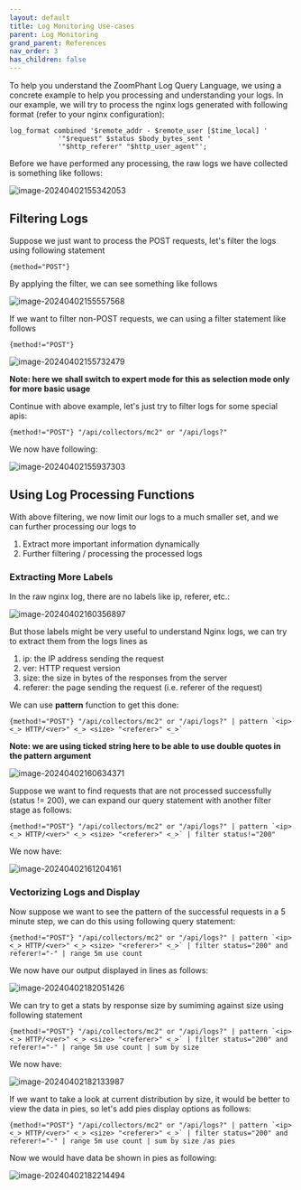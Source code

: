 ```yaml
---
layout: default
title: Log Monitoring Use-cases
parent: Log Monitoring
grand_parent: References
nav_order: 3
has_children: false
---
```


To help you understand the ZoomPhant Log Query Language, we using a concrete example to help you processing and understanding your logs. In our example, we will try to process the nginx logs generated with following format (refer to your nginx configuration):

    log_format combined '$remote_addr - $remote_user [$time_local] '
                '"$request" $status $body_bytes_sent '
                '"$http_referer" "$http_user_agent"';

Before we have performed any processing, the raw logs we have collected is something like follows:

![image-20240402155342053](./image-20240402155342053.png)



## Filtering Logs

Suppose we just want to process the POST requests, let's filter the logs using following statement

    {method="POST"}

By applying the filter, we can see something like follows

![image-20240402155557568](./image-20240402155557568.png)

If we want to filter non-POST requests, we can using a filter statement like follows

    {method!="POST"}

![image-20240402155732479](./image-20240402155732479.png)

**Note: here we shall switch to expert mode for this as selection mode only for more basic usage**



Continue with above example, let's just try to filter logs for some special apis:

    {method!="POST"} "/api/collectors/mc2" or "/api/logs?"

We now have following:

![image-20240402155937303](./image-20240402155937303.png)



## Using Log Processing Functions

With above filtering, we now limit our logs to a much smaller set, and we can further processing our logs to

1. Extract more important information dynamically
2. Further filtering / processing the processed logs

### Extracting More Labels

In the raw nginx log, there are no labels like ip, referer, etc.:

![image-20240402160356897](./image-20240402160356897.png)

But those labels might be very useful to understand Nginx logs, we can try to extract them from the logs lines as

1. ip: the IP address sending the request
1. ver: HTTP request version
2. size: the size in bytes of the responses from the server
4. referer: the page sending the request (i.e. referer of the request)

We can use **pattern** function to get this done:

    {method!="POST"} "/api/collectors/mc2" or "/api/logs?" | pattern `<ip> <_> HTTP/<ver>" <_> <size> "<referer>" <_>`

**Note: we are using ticked string here to be able to use double quotes in the pattern argument**

![image-20240402160634371](./image-20240402160634371.png)



Suppose we want to find requests that are not processed successfully (status != 200), we can expand our query statement with another filter stage as follows:

    {method!="POST"} "/api/collectors/mc2" or "/api/logs?" | pattern `<ip> <_> HTTP/<ver>" <_> <size> "<referer>" <_>` | filter status!="200"

We now have:

![image-20240402161204161](./image-20240402161204161.png)

### Vectorizing Logs and Display

Now suppose we want to see the pattern of the successful requests in a 5 minute step, we can do this using following query statement:

    {method!="POST"} "/api/collectors/mc2" or "/api/logs?" | pattern `<ip> <_> HTTP/<ver>" <_> <size> "<referer>" <_>` | filter status="200" and referer!="-" | range 5m use count

We now have our output displayed in lines as follows:

![image-20240402182051426](./image-20240402182051426.png)

We can try to get a stats by response size by sumiming against size using following statement

    {method!="POST"} "/api/collectors/mc2" or "/api/logs?" | pattern `<ip> <_> HTTP/<ver>" <_> <size> "<referer>" <_>` | filter status="200" and referer!="-" | range 5m use count | sum by size

We now have:

![image-20240402182133987](./image-20240402182133987.png)

If we want to take a look at current distribution by size, it would be better to view the data in pies, so let's add pies display options as follows:

    {method!="POST"} "/api/collectors/mc2" or "/api/logs?" | pattern `<ip> <_> HTTP/<ver>" <_> <size> "<referer>" <_>` | filter status="200" and referer!="-" | range 5m use count | sum by size /as pies

Now we would have data be shown in pies as following:

![image-20240402182214494](./image-20240402182214494.png)
